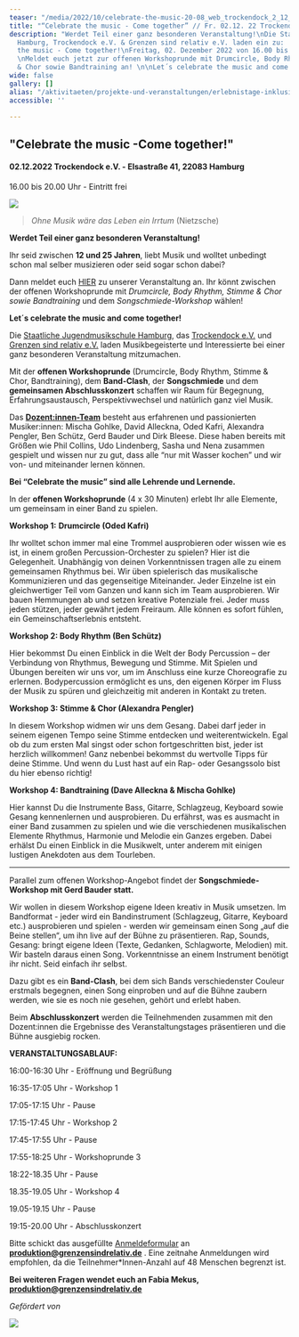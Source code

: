 ```yaml
---
teaser: "/media/2022/10/celebrate-the-music-20-08_web_trockendock_2_12_web-final.png"
title: "“Celebrate the music - Come together” // Fr. 02.12. 22 Trockendock e.V."
description: "Werdet Teil einer ganz besonderen Veranstaltung!\nDie Staatliche Jugendmusikschule
  Hamburg, Trockendock e.V. & Grenzen sind relativ e.V. laden ein zu:  \n\nCelebrate
  the music - Come together!\nFreitag, 02. Dezember 2022 von 16.00 bis 20.00 Uhr.
  \nMeldet euch jetzt zur offenen Workshoprunde mit Drumcircle, Body Rhythm, Stimme
  & Chor sowie Bandtraining an! \n\nLet´s celebrate the music and come together!\n"
wide: false
gallery: []
alias: "/aktivitaeten/projekte-und-veranstaltungen/erlebnistage-inklusion-durch-musik/celebrate-the-music-come-together-sa.02.12.22-trockendock-e.v"
accessible: ''

---
```

## "Celebrate the music -Come together!"

#### 02.12.2022 Trockendock e.V. - Elsastraße 41, 22083 Hamburg

16\.00 bis 20.00 Uhr -  Eintritt frei

![](/media/2022/10/celebrate-the-music-20-08_web_trockendock_2_12_web-final.png)

> _Ohne Musik wäre das Leben ein Irrtum_ (Nietzsche)

**Werdet Teil einer ganz besonderen Veranstaltung!**

Ihr seid zwischen **12 und 25 Jahren**, liebt Musik und wolltet unbedingt schon mal selber musizieren oder seid sogar schon dabei?  

Dann meldet euch [HIER](https://drive.google.com/file/d/1eWF4ndPLYJknwxgwuGo0-uD7Dlnz5-Kk/view) zu unserer Veranstaltung an. Ihr könnt zwischen der offenen Workshoprunde mit _Drumcircle, Body Rhythm, Stimme & Chor sowie Bandtraining_ und dem _Songschmiede-Workshop_ wählen! 

**Let´s celebrate the music and come together!**

Die [Staatliche Jugendmusikschule Hamburg](http://www.hamburg.de/jugendmusikschule), das [Trockendock e.V.](http://www.trockendock-hamburg.de/) und [Grenzen sind relativ e.V.](http://www.grenzensindrelativ.de) laden Musikbegeisterte und Interessierte bei einer ganz besonderen Veranstaltung mitzumachen. 

Mit der **offenen Workshoprunde** (Drumcircle, Body Rhythm, Stimme & Chor, Bandtraining), dem **Band-Clash**, der **Songschmiede** und dem **gemeinsamen Abschlusskonzert** schaffen wir Raum für Begegnung, Erfahrungsaustausch, Perspektivwechsel und natürlich ganz viel Musik.

Das [**Dozent:innen-Team**](https://www.grenzensindrelativ.de/aktivitaeten/projekte-und-veranstaltungen/celebrate-the-music/dozenten-team-workshops) besteht aus erfahrenen und passionierten Musiker:innen: Mischa Gohlke, David Alleckna, Oded Kafri, Alexandra Pengler, Ben Schütz, Gerd Bauder und Dirk Bleese. Diese haben bereits mit Größen wie Phil Collins, Udo Lindenberg, Sasha und Nena zusammen gespielt und wissen nur zu gut, dass alle “nur mit Wasser kochen” und wir von- und miteinander lernen können. 

**Bei “Celebrate the music” sind alle Lehrende und Lernende.**

In der **offenen Workshoprunde** (4 x 30 Minuten) erlebt Ihr alle Elemente, um gemeinsam in einer Band zu spielen.

**Workshop 1:** **Drumcircle (Oded Kafri)**

Ihr wolltet schon immer mal eine Trommel ausprobieren oder wissen wie es ist, in einem großen Percussion-Orchester zu spielen? Hier ist die Gelegenheit. Unabhängig von deinen Vorkenntnissen tragen alle zu einem gemeinsamen Rhythmus bei. Wir üben spielerisch das musikalische Kommunizieren und das gegenseitige Miteinander. Jeder Einzelne ist ein gleichwertiger Teil vom Ganzen und kann sich im Team ausprobieren. Wir bauen Hemmungen ab und setzen kreative Potenziale frei. Jeder muss jeden stützen, jeder gewährt jedem Freiraum. Alle können es sofort fühlen, ein Gemeinschaftserlebnis entsteht.

**Workshop 2: Body Rhythm (Ben Schütz)**

Hier bekommst Du einen Einblick in die Welt der Body Percussion – der Verbindung von Rhythmus, Bewegung und Stimme. Mit Spielen und Übungen bereiten wir uns vor, um im Anschluss eine kurze Choreografie zu erlernen. Bodypercussion ermöglicht es uns, den eigenen Körper im Fluss der Musik zu spüren und gleichzeitig mit anderen in Kontakt zu treten.

**Workshop 3: Stimme & Chor (Alexandra Pengler)**

In diesem Workshop widmen wir uns dem Gesang. Dabei darf jeder in seinem eigenen Tempo seine Stimme entdecken und weiterentwickeln. Egal ob du zum ersten Mal singst oder schon fortgeschritten bist, jeder ist herzlich willkommen! Ganz nebenbei bekommst du wertvolle Tipps für deine Stimme. Und wenn du Lust hast auf ein Rap- oder Gesangssolo bist du hier ebenso richtig!

**Workshop 4: Bandtraining (Dave Alleckna & Mischa Gohlke)**

Hier kannst Du die Instrumente Bass, Gitarre, Schlagzeug, Keyboard sowie Gesang kennenlernen und ausprobieren. Du erfährst, was es ausmacht in einer Band zusammen zu spielen und wie die verschiedenen musikalischen Elemente Rhythmus, Harmonie und Melodie ein Ganzes ergeben. Dabei erhälst Du einen Einblick in die Musikwelt, unter anderem mit einigen lustigen Anekdoten aus dem Tourleben.

***

Parallel zum offenen Workshop-Angebot findet der **Songschmiede-Workshop mit Gerd Bauder statt.**

Wir wollen in diesem Workshop eigene Ideen kreativ in Musik umsetzen. Im Bandformat - jeder wird ein Bandinstrument (Schlagzeug, Gitarre, Keyboard etc.) ausprobieren und spielen -  werden wir gemeinsam einen Song „auf die Beine stellen“, um ihn live auf der Bühne zu präsentieren. Rap, Sounds, Gesang: bringt eigene Ideen (Texte, Gedanken, Schlagworte, Melodien) mit. Wir basteln daraus einen Song. Vorkenntnisse an einem Instrument benötigt ihr nicht. Seid einfach ihr selbst.

Dazu gibt es ein **Band-Clash**, bei dem sich Bands verschiedenster Couleur erstmals begegnen, einen Song einproben und auf die Bühne zaubern werden, wie sie es noch nie gesehen, gehört und erlebt haben.

Beim **Abschlusskonzert** werden die Teilnehmenden zusammen mit den Dozent:innen die Ergebnisse des Veranstaltungstages präsentieren und die Bühne ausgiebig rocken.

**VERANSTALTUNGSABLAUF:**

16:00-16:30 Uhr - Eröffnung und Begrüßung

16:35-17:05 Uhr - Workshop 1

17:05-17:15 Uhr - Pause

17:15-17:45 Uhr - Workshop 2

17:45-17:55 Uhr - Pause

17:55-18:25 Uhr - Workshoprunde 3

18:22-18.35 Uhr - Pause

18\.35-19.05 Uhr - Workshop 4

19\.05-19.15 Uhr - Pause 

19:15-20.00 Uhr - Abschlusskonzert

Bitte schickt das ausgefüllte [Anmeldeformular](https://drive.google.com/file/d/1eWF4ndPLYJknwxgwuGo0-uD7Dlnz5-Kk/view)  an **produktion@grenzensindrelativ.de** . Eine zeitnahe Anmeldungen wird empfohlen, da die Teilnehmer*Innen-Anzahl auf 48 Menschen begrenzt ist.

**Bei weiteren Fragen wendet euch an Fabia Mekus, produktion@grenzensindrelativ.de**

_Gefördert von_ 

![](/media/2022/11/2022-11-02-12-02-14-676-removebg-preview.png)